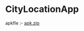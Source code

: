 # CityLocationApp

apkfle :-
[apk.zip](https://github.com/prabhat-lall/CityLocationApp/files/11224312/apk.zip)
